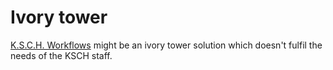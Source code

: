# Ivory tower

[K.S.C.H. Workflows](https://ksch-workflows.github.io) might be an ivory tower solution which doesn't fulfil the needs of the KSCH staff.
